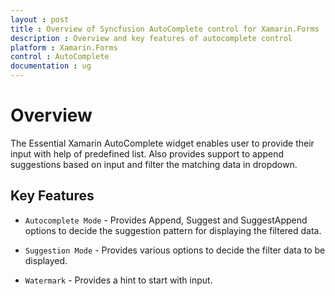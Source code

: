 ```yaml
---
layout : post
title : Overview of Syncfusion AutoComplete control for Xamarin.Forms
description : Overview and key features of autocomplete control
platform : Xamarin.Forms
control : AutoComplete
documentation : ug
---
```


# Overview

The Essential Xamarin AutoComplete widget enables user to provide their input with help of predefined list. Also provides support to append suggestions based on input and filter the matching data in dropdown.

## Key Features

* `Autocomplete Mode` - Provides Append, Suggest and SuggestAppend options to decide the suggestion pattern for displaying the filtered data.

* `Suggestion Mode` - Provides various options to decide the filter data to be displayed.

* `Watermark` - Provides a hint to start with input.


